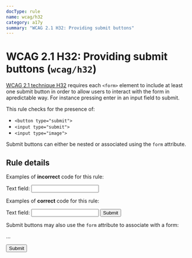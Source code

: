 ```yaml
---
docType: rule
name: wcag/h32
category: a17y
summary: "WCAG 2.1 H32: Providing submit buttons"
---
```


# WCAG 2.1 H32: Providing submit buttons (`wcag/h32`)

[WCAG 2.1 technique H32][1] requires each `<form>` element to include at least one submit button in order to allow users to interact with the form in apredictable way.
For instance pressing enter in an input field to submit.

This rule checks for the presence of:

- `<button type="submit">`
- `<input type="submit">`
- `<input type="image">`

Submit buttons can either be nested or associated using the `form` attribute.

[1]: https://www.w3.org/WAI/WCAG21/Techniques/html/H32

## Rule details

Examples of **incorrect** code for this rule:

<validate name="incorrect" rules="wcag/h32">
    <form>
        <label>
            Text field: <input type="text">
        </label>
    </form>
</validate>

Examples of **correct** code for this rule:

<validate name="correct" rules="wcag/h32">
    <form>
        <label>
            Text field: <input type="text">
        </label>
        <button type="submit">Submit</button>
    </form>
</validate>

Submit buttons may also use the `form` attribute to associate with a form:

<validate name="associated" rules="wcag/h32">
    <form id="my-form">
        ...
    </form>
    <button form="my-form" type="submit">Submit</button>
</validate>
